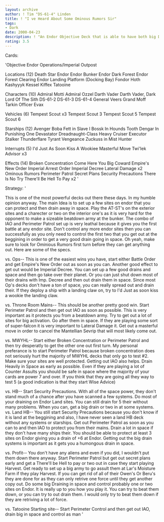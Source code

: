 ```yaml
---
layout: archive
author: ! Tim "DS-61-4" Linden
title: ! "I ve Heard About Some Ominous Rumors Sir"
tags:
- Dark
date: 2000-04-23
description: ! "An Endor Objective Deck that is able to have both big Drains and power so that you can crush your opponent."
rating: 3.5
---
```

Cards: 

'Objective
Endor Operations/Imperial Outpost

Locations (12)
Death Star
Endor
Endor Bunker
Endor Dark Forest
Endor Forest Clearing
Endor Landing Platform (Docking Bay)
Fondor
Hoth
Kashyyyk
Kessel
Kiffex
Tatooine

Characters (10)
Admiral Motti
Admiral Ozzel
Darth Vader
Darth Vader, Dark Lord Of The Sith
DS-61-2
DS-61-3
DS-61-4
General Veers
Grand Moff Tarkin
Officer Evax

Vehicles (6)
Tempest Scout  x3
Tempest Scout 3
Tempest Scout 5
Tempest Scout 6

Starships (12)
Avenger
Boba Fett in Slave I
Bossk In Hounds Tooth
Dengar In Punishing One
Devastator
Dreadnaught-Class Heavy Cruiser
Executor
Stalker
Thunderflare
Tyrant
Vengeance
Zuckuss in Mist Hunter

Interrupts (5)
I'd Just As Soon Kiss A Wookiee
Masterful Move
Twi'lek Advisor  x3

Effects (14)
Broken Concentration
Come Here You Big Coward
Empire's New Order
Imperial Arrest Order
Imperial Decree
Lateral Damage	x2
Ominous Rumors
Perimeter Patrol
Secret Plans
Security Precautions
There Is No Try
There'll Be Hell To Pay  x2 '

Strategy: '

This is one of the most powerful decks out there these days. In my humble opinion anyway. The main Idea is to set up a few sites on endor that you can protect and then drain away in space. Play the AT-ST's on the exterior sites and a charecter or two on the interior one's as it is very hard for the opponent to make a sizeable beatdown army at the bunker. The combo of IAO and Perimeter Patrol set up is very leathal because it gives you the first battle at any endor site. Don't control any more endor sites then you can successfully as you only need to control the first two that you get out at the beggining in order to get a very good drain going in space. Oh yeah, make sure to look for Ominious Rumors first turn before they can get anything out. Here are some of the specs.

vs. Ops-- This is one of the easiest wins you have, start either Battle Order and get Empire's New Order out as soon as you can. Another good effect to get out would be Imperial Decree. You can set up a few good drains and space and then go take over their planet. Or you can just shut down most of their drains with Imp. Decree and then out drain them in space. Since most Op's decks don't have a ton of space, you can really spread out and drain their. If they deploy a ship with a landing claw on, try to I'd Just as soon kiss a wookie the landing claw.

vs. Throne Room Mains-- This should be another pretty good win.  Start Perimeter Patrol and then get out IAO as soon as possible. This is very important as it protects you from a beatdown army. Try to get out a lot of sites for big activation. Go after them in space. If they are playing some sort of super-falcon it is very important to Lateral Damage it. Get out a masterful move in order to cancel the Mantellian Sevrip that will most likely come out.

vs. MWYHL-- Start either Broken Concentration or Perimeter Patrol and then try desperatly to get the other one out first turn. My personal preferance is to start Perimeter Patrol because broken concentration does not seriously hurt the majority of MWYHL decks that only go to test #2. Make sure your sites are well protected. Getting out IAO also helps. Drain Heavily in Space as early as possible. Even if they are playing a lot of Counter Assults you should be safe in space where the majority of your cards are power 7 and over. If you think that they are going all they way to test 5 (a good indication is that they start Wise Advice)

vs. HB-- Start Security Precautions. With all of the space power, they don't stand much of a chance after you have scanned a few systems. Do most of your draining on Endor Land sites. You can still drain for 5 their without many problems. When you can, get a big drain or two in at some systems.
vs. Land HB-- You still start Security Precautions because you don't know  if it is land at the beggining and also, I have never seen a land HB deck without any systems or starships. Get out Perimeter Patrol as soon as you can to and then IAO to protect you from their mains. Drain a lot in space if they don't have many ships their. You should be able to protect at least 3 sites on Endor giving you a drain of +6 at Endor. Getting out the big drain systems is important as it gets you a humongous drain in space.

vs. Profit-- You don't have any aliens and even if you did, I wouldn't put them down there anyway. Start Perimeter Patrol but get out secret plans early and get a There'll be Hell to pay or two out in case they start playing Harvest. Get ready to set up a big army to go assult them at Lar's Moisture Farm if they play Harvest. If you can get rid of all of their Owen's Or Beru's they are done for as they can only retrive one force until they get another copy out. Do some big Draining in space and control probably one or two sites on Endor. It is really up to you how you play it. You can try to beat them down, or you can try to out drain them. I would only try to beat them down if they are retriving a lot of force.

vs. Tatooine Starting site-- Start Perimeter Control and then get out IAO, drain big in space and control as man
'